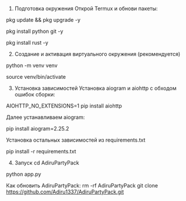 1. Подготовка окружения
Открой Termux и обнови пакеты:

pkg update && pkg upgrade -y

pkg install python git -y

pkg install rust -y

2. Создание и активация виртуального окружения (рекомендуется)
   
python -m venv venv

source venv/bin/activate

3. Установка зависимостей
Установка aiogram и aiohttp с обходом ошибок сборки:

AIOHTTP_NO_EXTENSIONS=1 pip install aiohttp

Далее устанавливаем aiogram:

pip install aiogram=2.25.2

Установка остальных зависимостей из requirements.txt

pip install -r requirements.txt

4. Запуск
cd AdiruPartyPack

python app.py

Как обновить AdiruPartyPack:
rm -rf AdiruPartyPack
git clone https://github.com/Adiru1337/AdiruPartyPack.git



